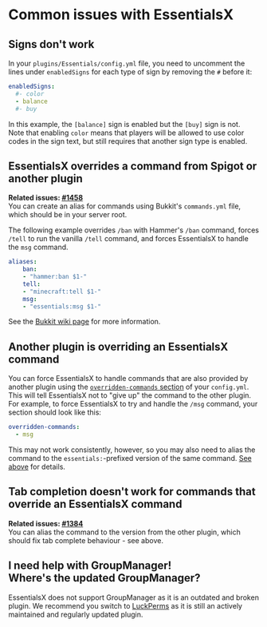 # Common issues with EssentialsX

## Signs don't work
In your `plugins/Essentials/config.yml` file, you need to uncomment the lines under `enabledSigns` for each type of sign by removing the `#` before it:
```yaml
enabledSigns:
  #- color
  - balance
  #- buy
```
In this example, the `[balance]` sign is enabled but the `[buy]` sign is not.  
Note that enabling `color` means that players will be allowed to use color codes in the sign text, but still requires that another sign type is enabled.

## EssentialsX overrides a command from Spigot or another plugin
**Related issues: [#1458](/EssentialsX/Essentials/issue/1458)**  
You can create an alias for commands using Bukkit's `commands.yml` file, which should be in your server root.

The following example overrides `/ban` with Hammer's `/ban` command, forces `/tell` to run the vanilla `/tell` command, and forces EssentialsX to handle the `msg` command.
```yaml
aliases:
    ban:
    - "hammer:ban $1-"
    tell:
    - "minecraft:tell $1-"
    msg:
    - "essentials:msg $1-"
```

See the [Bukkit wiki page](https://bukkit.gamepedia.com/Commands.yml#aliases) for more information.

## Another plugin is overriding an EssentialsX command
You can force EssentialsX to handle commands that are also provided by another plugin using the [`overridden-commands` section](https://github.com/EssentialsX/Essentials/blob/2.x/Essentials/src/config.yml#L138) of your `config.yml`. This will tell EssentialsX not to "give up" the command to the other plugin. For example, to force EssentialsX to try and handle the `/msg` command, your section should look like this:
```yaml
overridden-commands:
  - msg
```

This may not work consistently, however, so you may also need to alias the command to the `essentials:`-prefixed version of the same command. [See above](https://github.com/EssentialsX/Essentials/wiki/Common-Issues#essentialsx-overrides-a-command-from-spigot-or-another-plugin) for details.

## Tab completion doesn't work for commands that override an EssentialsX command
**Related issues: [#1384](/EssentialsX/Essentials/issue/1384)**  
You can alias the command to the version from the other plugin, which should fix tab complete behaviour - see above.

## I need help with GroupManager! <br /> Where's the updated GroupManager?
EssentialsX does not support GroupManager as it is an outdated and broken plugin. We recommend you switch to [LuckPerms](https://github.com/lucko/LuckPerms) as it is still an actively maintained and regularly updated plugin.